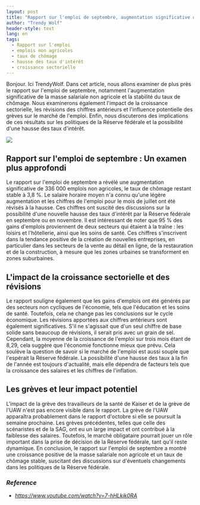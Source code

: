 ```yaml
---
layout: post
title: "Rapport sur l'emploi de septembre, augmentation significative des emplois non agricoles et implications pour les politiques de la Réserve fédérale"
author: "Trendy Wolf"
header-style: text
lang: en
tags:
  - Rapport sur l'emploi
  - emplois non agricoles
  - taux de chômage
  - hausse des taux d'intérêt
  - croissance sectorielle
---
```


Bonjour. Ici TrendyWolf. Dans cet article, nous allons examiner de plus près le rapport sur l'emploi de septembre, notamment l'augmentation significative de la masse salariale non agricole et la stabilité du taux de chômage. Nous examinerons également l'impact de la croissance sectorielle, les révisions des chiffres antérieurs et l'influence potentielle des grèves sur le marché de l'emploi. Enfin, nous discuterons des implications de ces résultats sur les politiques de la Réserve fédérale et la possibilité d'une hausse des taux d'intérêt.

<img
    src="https://i.ytimg.com/vi/7-hHLkik0RA/hqdefault.jpg"
/>


## Rapport sur l'emploi de septembre : Un examen plus approfondi
Le rapport sur l'emploi de septembre a révélé une augmentation significative de 336 000 emplois non agricoles, le taux de chômage restant stable à 3,8 %. Le salaire horaire moyen n'a connu qu'une légère augmentation et les chiffres de l'emploi pour le mois de juillet ont été révisés à la hausse. Ces chiffres ont suscité des discussions sur la possibilité d'une nouvelle hausse des taux d'intérêt par la Réserve fédérale en septembre ou en novembre. Il est intéressant de noter que 95 % des gains d'emplois proviennent de deux secteurs qui étaient à la traîne : les loisirs et l'hôtellerie, ainsi que les soins de santé. Ces chiffres s'inscrivent dans la tendance positive de la création de nouvelles entreprises, en particulier dans les secteurs de la vente au détail en ligne, de la restauration et de la construction, à mesure que les zones urbaines se transforment en zones suburbaines.

## L'impact de la croissance sectorielle et des révisions
Le rapport souligne également que les gains d'emplois ont été générés par des secteurs non cycliques de l'économie, tels que l'éducation et les soins de santé. Toutefois, cela ne change pas les conclusions sur le cycle économique. Les révisions apportées aux chiffres antérieurs sont également significatives. S'il ne s'agissait que d'un seul chiffre de base solide sans beaucoup de révisions, il serait pris avec un grain de sel. Cependant, la moyenne de la croissance de l'emploi sur trois mois étant de 8,29, cela suggère que l'économie fonctionne mieux que prévu. Cela soulève la question de savoir si le marché de l'emploi est aussi souple que l'espérait la Réserve fédérale. La possibilité d'une hausse des taux à la fin de l'année est toujours d'actualité, mais elle dépendra de facteurs tels que la croissance des salaires et les chiffres de l'inflation.

## Les grèves et leur impact potentiel
L'impact de la grève des travailleurs de la santé de Kaiser et de la grève de l'UAW n'est pas encore visible dans le rapport. La grève de l'UAW apparaîtra probablement dans le rapport d'octobre si elle se poursuit la semaine prochaine. Les grèves précédentes, telles que celle des scénaristes et de la SAG, ont eu un large impact et ont contribué à la faiblesse des salaires. Toutefois, le marché obligataire pourrait jouer un rôle important dans la prise de décision de la Réserve fédérale, tant qu'il reste dynamique. En conclusion, le rapport sur l'emploi de septembre a montré une croissance positive de la masse salariale non agricole et un taux de chômage stable, suscitant des discussions sur d'éventuels changements dans les politiques de la Réserve fédérale.


### _Reference_
- _https://www.youtube.com/watch?v=7-hHLkik0RA_

